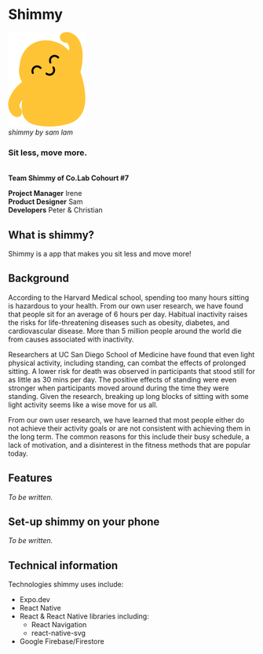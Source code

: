 # Shimmy
![Shimmy](./shimmy.png)\
_shimmy by sam lam_ 

### Sit less, move more.
\
**Team Shimmy of Co.Lab Cohourt #7**
  
**Project Manager** Irene\
**Product Designer** Sam\
**Developers** Peter & Christian

## What is shimmy?

Shimmy is a app that makes you sit less and move more!

## Background 

According to the Harvard Medical school, spending too many hours sitting is hazardous to your health. From our own user research, we have found that people sit for an average of 6 hours per day. Habitual inactivity raises the risks for life-threatening diseases such as obesity, diabetes, and cardiovascular disease. More than 5 million people around the world die from causes associated with inactivity. 

Researchers at UC San Diego School of Medicine have found that even light physical activity, including standing, can combat the effects of prolonged sitting. A lower risk for death was observed in participants that stood still for as little as 30 mins per day. The positive effects of standing were even stronger when participants moved around during the time they were standing. Given the research, breaking up long blocks of sitting with some light activity seems like a wise move for us all.

From our own user research, we have learned that most people either do not achieve their activity goals or are not consistent with achieving them in the long term. The common reasons for this include their busy schedule, a lack of motivation, and a disinterest in the fitness methods that are popular today.

## Features
_To be written._
## Set-up shimmy on your phone

_To be written._
## Technical information

Technologies shimmy uses include:
* Expo.dev
* React Native 
* React & React Native libraries including:
    * React Navigation
    * react-native-svg
* Google Firebase/Firestore
